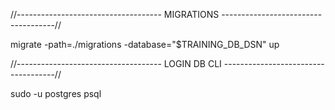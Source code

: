 
//------------------------------------ MIGRATIONS ------------------------------------//

migrate -path=./migrations -database="$TRAINING_DB_DSN" up

//------------------------------------ LOGIN DB CLI ------------------------------------//

sudo -u postgres psql